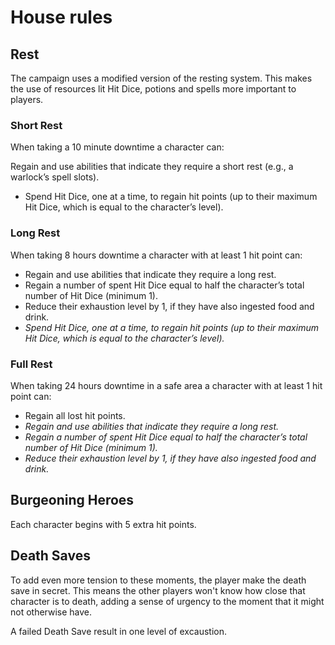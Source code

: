 # House rules


## Rest

The campaign uses a modified version of the resting
system. This makes the use of resources lit Hit Dice,
potions and spells more important to players.

### Short Rest
When taking a 10 minute downtime a
character can:

Regain and use abilities that indicate they require a
short rest (e.g., a warlock’s spell slots).
- Spend Hit Dice, one at a time, to regain hit points (up to their maximum Hit Dice, which is equal to the character’s level).

### Long Rest
When taking 8 hours downtime a character
with at least 1 hit point can:
- Regain and use abilities that indicate they require a long rest.
- Regain a number of spent Hit Dice equal to half the character’s total number of Hit Dice (minimum 1).
- Reduce their exhaustion level by 1, if they have also ingested food and drink.
- _Spend Hit Dice, one at a time, to regain hit points (up to their maximum Hit Dice, which is equal to the character’s level)._

### Full Rest
When taking 24 hours downtime in a safe
area a character with at least 1 hit point can:
- Regain all lost hit points.
- _Regain and use abilities that indicate they require a long rest._
- _Regain a number of spent Hit Dice equal to half the character’s total number of Hit Dice (minimum 1)._
- _Reduce their exhaustion level by 1, if they have also ingested food and drink._


## Burgeoning Heroes
Each character begins with 5 extra hit points.

## Death Saves
To add even more tension to these moments, the player
make the death save in secret. This means the other
players won't know how close that character is to death,
adding a sense of urgency to the moment that it might
not otherwise have.

A failed Death Save result in one level of excaustion.
